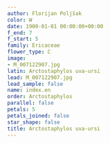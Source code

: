 ```yaml
---
author: Florijan Poljšak
color: W
date: 1900-01-01 00:00:00+00:00
f_end: 7
f_start: 5
family: Ericaceae
flower_type: C
image:
- M_007122907.jpg
latin: Arctostaphylos uva-ursi
lead: M_007122907.jpg
lead_sample: false
name: index.en
order: Arctostaphylos
parallel: false
petals: 5
petals_joined: false
star_shape: false
title: Arctostaphylos uva-ursi
---
```


